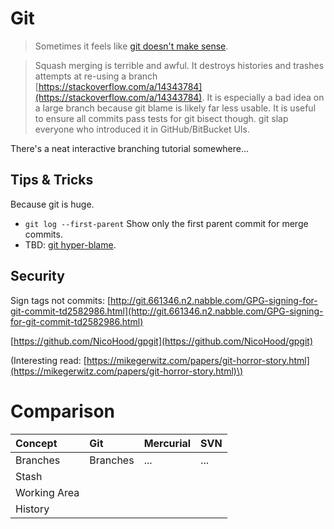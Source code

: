 # Git

> Sometimes it feels like [git doesn't make sense](/stevelosh.com/blog/2013/04/git-koans/).

> Squash merging is terrible and awful. It destroys histories and trashes attempts at re-using a branch [https://stackoverflow.com/a/14343784](https://stackoverflow.com/a/14343784). It is especially a bad idea on a large branch because git blame is likely far less usable. It is useful to ensure all commits pass tests for git bisect though. git slap everyone who introduced it in GitHub/BitBucket UIs.

There's a neat interactive branching tutorial somewhere...

## Tips & Tricks

Because git is huge.

* `git log --first-parent` Show only the first parent commit for merge commits.
* TBD: [git hyper-blame](https://commondatastorage.googleapis.com/chrome-infra-docs/flat/depot_tools/docs/html/git-hyper-blame.html).

## Security

Sign tags not commits: [http://git.661346.n2.nabble.com/GPG-signing-for-git-commit-td2582986.html](http://git.661346.n2.nabble.com/GPG-signing-for-git-commit-td2582986.html)

[https://github.com/NicoHood/gpgit](https://github.com/NicoHood/gpgit)

\(Interesting read: [https://mikegerwitz.com/papers/git-horror-story.html](https://mikegerwitz.com/papers/git-horror-story.html)\)

# Comparison

| Concept | Git | Mercurial | SVN |
| :--- | :--- | :--- | :--- |
| Branches | Branches | ... | ... |
| Stash |  |  |  |
| Working Area |  |  |  |
| History |  |  |  |



